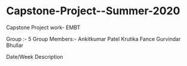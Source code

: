 # Capstone-Project--Summer-2020
Capstone Project work- EMBT

Group :- 5
Group Members:- Ankitkumar Patel
                Krutika Fance
                Gurvindar Bhullar
                
 Date/Week        Description                        
                
 
